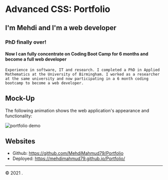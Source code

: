# Advanced CSS: Portfolio
## I'm Mehdi and I'm a <span>web developer</span>
### PhD finally over!
#### Now I can fully concentrate on Coding Boot Camp for 6 months and become a full web developer
```
Experience in software, IT and research. I completed a PhD in Applied Mathematics at the University of Birmingham. I worked as a researcher at the same university and now participating in a 6 month coding bootcamp to become a web developer.
```


## Mock-Up

The following animation shows the web application's appearance and functionality:

![portfolio demo](./Assets/images/Portfolio.gif)



## Websites
* Github: https://github.com/MehdiMahmud79/Portfolio
* Deployed: https://mehdimahmud79.github.io/Portfolio/

- - -
© 2021 .



<!-- ## Acceptance Criteria 

Here are the critical requirements necessary to develop a portfolio that satisfies a typical hiring manager’s needs:

```
#GIVEN I need to sample a potential employee's previous work
WHEN I load their portfolio

#THEN I am presented with the developer's name, a recent photo or avatar, and links to sections about them, their work, and how to contact them

#WHEN I click one of the links in the navigation
THEN the UI scrolls to the corresponding section

#WHEN I click on the link to the section about their work
THEN the UI scrolls to a section with titled images of the developer's applications

WHEN I am presented with the developer's first application
THEN that application's image should be larger in size than the others

WHEN I click on the images of the applications
THEN I am taken to that deployed application

WHEN I resize the page or view the site on various screens and devices
THEN I am presented with a responsive layout that adapts to my viewport
```
-->
